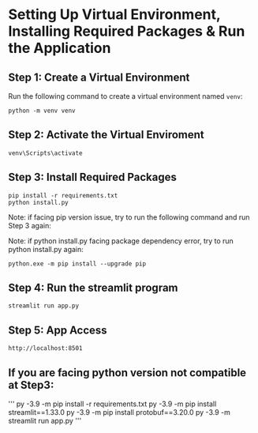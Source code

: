 # Setting Up Virtual Environment, Installing Required Packages & Run the Application

## Step 1: Create a Virtual Environment

Run the following command to create a virtual environment named `venv`:

```
python -m venv venv
```

## Step 2: Activate the Virtual Enviroment
```
venv\Scripts\activate
```

## Step 3: Install Required Packages
```
pip install -r requirements.txt
python install.py
```
Note: if facing pip version issue, try to run the following command and run Step 3 again: 

Note: if python install.py facing package dependency error, try to run python install.py again:
```
python.exe -m pip install --upgrade pip
```
## Step 4: Run the streamlit program
```
streamlit run app.py
```

## Step 5: App Access 
```
http://localhost:8501
```

## If you are facing python version not compatible at Step3:
'''
py -3.9 -m pip install -r requirements.txt
py -3.9 -m pip install streamlit==1.33.0
py -3.9 -m pip install protobuf==3.20.0
py -3.9 -m streamlit run app.py
'''

